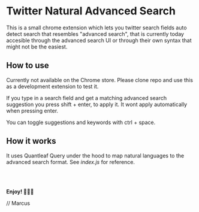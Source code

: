 # Twitter Natural Advanced Search
This is a small chrome extension which lets you twitter search fields auto detect search that resembles "advanced search", that is currently today accesible through the advanced search UI or through their own syntax that might not be the easiest.

## How to use
Currently not available on the Chrome store. Please clone repo and use this as a development extension to test it.

If you type in a search field and get a matching advanced search suggestion you press shift + enter, to apply it. It wont apply automatically when pressing enter.

You can toggle suggestions and keywords with ctrl + space.


## How it works
It uses Quantleaf Query under the hood to map natural languages to the advanced search format. See *index.js* for reference. 

 
<br/>
<br/>

**Enjoy! 🏄🏼‍♀️**

// Marcus